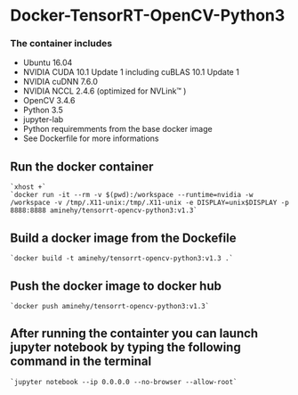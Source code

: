 # Docker-TensorRT-OpenCV-Python3

### The container includes 
- Ubuntu 16.04
- NVIDIA CUDA 10.1 Update 1 including cuBLAS 10.1 Update 1
- NVIDIA cuDNN 7.6.0
- NVIDIA NCCL 2.4.6 (optimized for NVLink™ )
- OpenCV 3.4.6
- Python 3.5
- jupyter-lab
- Python requiremments from the base docker image
- See Dockerfile for more informations

## Run the docker container

	`xhost +`
	`docker run -it --rm -v $(pwd):/workspace --runtime=nvidia -w /workspace -v /tmp/.X11-unix:/tmp/.X11-unix -e DISPLAY=unix$DISPLAY -p 8888:8888 aminehy/tensorrt-opencv-python3:v1.3`

## Build a docker image from the Dockefile

	`docker build -t aminehy/tensorrt-opencv-python3:v1.3 .`

## Push the docker image to docker hub

	`docker push aminehy/tensorrt-opencv-python3:v1.3`

## After running the containter you can launch jupyter notebook by typing the following command in the terminal

	`jupyter notebook --ip 0.0.0.0 --no-browser --allow-root`


